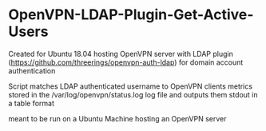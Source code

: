 # OpenVPN-LDAP-Plugin-Get-Active-Users
Created for Ubuntu 18.04 hosting OpenVPN server with LDAP plugin (https://github.com/threerings/openvpn-auth-ldap) for domain account authentication

Script matches LDAP authenticated username to OpenVPN clients metrics stored in the /var/log/openvpn/status.log log file and outputs them stdout in a table format

meant to be run on a Ubuntu Machine hosting an OpenVPN server
